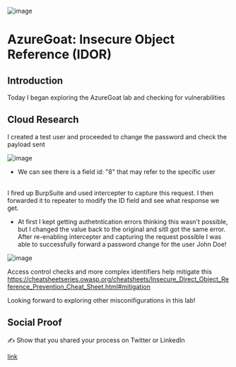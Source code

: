 
![image](https://github.com/ericrihm/100DaysOfCloud/assets/19367455/7fdaee70-3511-4f4d-a636-8cbcfd03bc5b)


# AzureGoat: Insecure Object Reference (IDOR)

## Introduction

Today I began exploring the AzureGoat lab and checking for vulnerabilities

## Cloud Research
I created a test user and proceeded to change the password and check the payload sent

![image](https://github.com/ericrihm/100DaysOfCloud/assets/19367455/0b8725fc-fc90-4ab7-ac09-a023f34181ee)

- We can see there is a field id: "8" that may refer to the specific user

<br>I fired up BurpSuite and used intercepter to capture this request. I then forwarded it to repeater to modify the ID field and see what response we get.
- At first I kept getting authetntication errors thinking this wasn't possible, but I changed the value back to the original and sitll got the same error.
After re-enabling intercepter and capturing the request possible I was able to successfully forward a password change for the user John Doe!

![image](https://github.com/ericrihm/100DaysOfCloud/assets/19367455/9c0171f0-ec1d-4fad-b0ff-69df60059a65)

Access control checks and more complex identifiers help mitigate this
https://cheatsheetseries.owasp.org/cheatsheets/Insecure_Direct_Object_Reference_Prevention_Cheat_Sheet.html#mitigation

Looking forward to exploring other misconifigurations in this lab!


## Social Proof

✍️ Show that you shared your process on Twitter or LinkedIn

[link](link)
